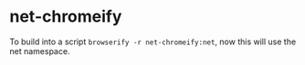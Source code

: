 net-chromeify
=====================

To build into a script `browserify -r net-chromeify:net`, now this will use the net namespace.
